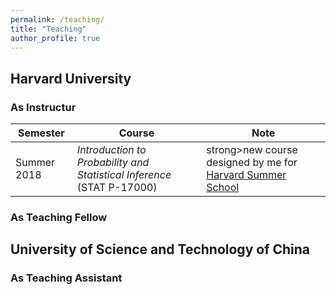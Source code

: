 ```yaml
---
permalink: /teaching/
title: "Teaching"
author_profile: true
---
```


## Harvard University
### As Instructur
| Semester    | Course | Note |
| -------- | ------- | ------- |
| Summer 2018  | <em>Introduction to Probability and Statistical Inference</em> (STAT P-17000)  | strong>new</strong> course designed by me for <a href="https://www.summer.harvard.edu/high-school-programs/pre-college-program" rel="nofollow" target="_blank">Harvard Summer School</a> |


### As Teaching Fellow

## University of Science and Technology of China
### As Teaching Assistant

